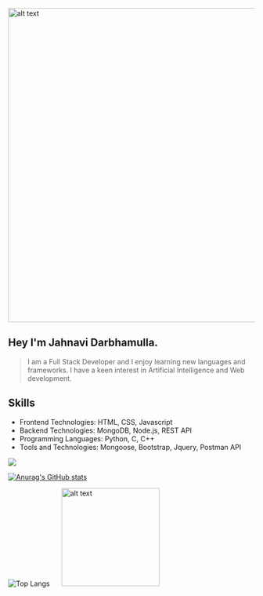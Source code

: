 
<img src="https://user-images.githubusercontent.com/76477365/116803973-cd8cb100-ab38-11eb-8581-b16988fb2b41.png" style="center" alt="alt text" width="1040px" height="640px" >

   Hey I'm Jahnavi Darbhamulla.
   ---
  
 > I am a Full Stack Developer and I enjoy learning new languages and frameworks. 
 > I have a keen interest in Artificial Intelligence and Web development.
 
 
  Skills
  ---
 
 * Frontend Technologies: HTML, CSS, Javascript
 * Backend Technologies: MongoDB, Node.js, REST API
 * Programming Languages: Python, C, C++
 * Tools and Technologies: Mongoose, Bootstrap, Jquery, Postman API




 
  ![](https://komarev.com/ghpvc/?username=JahnaviDarbhamulla&color=red)
 
 [![Anurag's GitHub stats](https://github-readme-stats.vercel.app/api?username=JahnaviDarbhamulla&show_icons=true&theme=radical)](https://github.com/anuraghazra/github-readme-stats)




![Top Langs](https://github-readme-stats.vercel.app/api/top-langs/?username=JahnaviDarbhamulla&theme=radical) <img src="https://user-images.githubusercontent.com/76477365/120953404-84003900-c76a-11eb-99ff-f9887532944e.png" style="margin-left:20px;" alt="alt text" width="200px" height="200px" >



